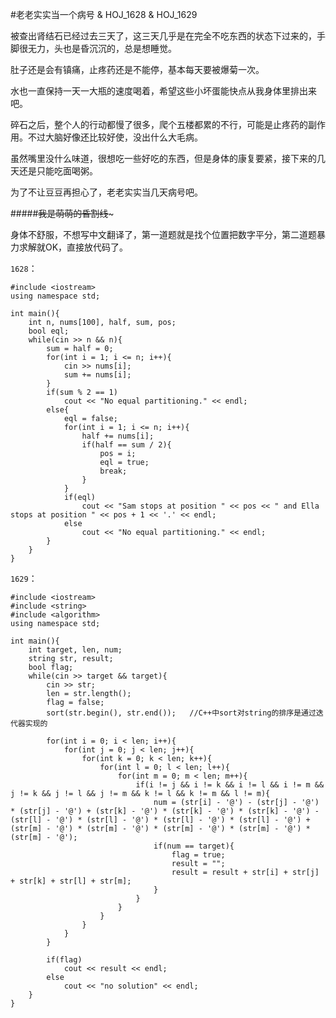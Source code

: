 #老老实实当一个病号 & HOJ_1628 & HOJ_1629  

被查出肾结石已经过去三天了，这三天几乎是在完全不吃东西的状态下过来的，手脚很无力，头也是昏沉沉的，总是想睡觉。  

肚子还是会有镇痛，止疼药还是不能停，基本每天要被爆菊一次。  

水也一直保持一天一大瓶的速度喝着，希望这些小坏蛋能快点从我身体里排出来吧。  

碎石之后，整个人的行动都慢了很多，爬个五楼都累的不行，可能是止疼药的副作用。不过大脑好像还比较好使，没出什么大毛病。  

虽然嘴里没什么味道，很想吃一些好吃的东西，但是身体的康复要紧，接下来的几天还是只能吃面喝粥。  

为了不让豆豆再担心了，老老实实当几天病号吧。  

#####~~~~~~~~~~~~我是萌萌的昏割线~~~~~~~~~~~~~  

身体不舒服，不想写中文翻译了，第一道题就是找个位置把数字平分，第二道题暴力求解就OK，直接放代码了。  

```1628```：  

	#include <iostream>
	using namespace std;
	
	int main(){
    	int n, nums[100], half, sum, pos;
    	bool eql;
    	while(cin >> n && n){
        	sum = half = 0;
        	for(int i = 1; i <= n; i++){
            	cin >> nums[i];
            	sum += nums[i];
        	}
        	if(sum % 2 == 1)
            	cout << "No equal partitioning." << endl;
        	else{
            	eql = false;
            	for(int i = 1; i <= n; i++){
                	half += nums[i];
                	if(half == sum / 2){
                   	 	pos = i;
                    	eql = true;
                    	break;
                	}
            	}
            	if(eql)
                	cout << "Sam stops at position " << pos << " and Ella stops at position " << pos + 1 << '.' << endl;
            	else
                	cout << "No equal partitioning." << endl;
        	}
    	}
	}  
	
```1629```：  

	#include <iostream>
	#include <string>
	#include <algorithm>
	using namespace std;
	
	int main(){
    	int target, len, num;
    	string str, result;
    	bool flag;
    	while(cin >> target && target){
        	cin >> str;
        	len = str.length();
        	flag = false;
        	sort(str.begin(), str.end());   //C++中sort对string的排序是通过迭代器实现的
			
        	for(int i = 0; i < len; i++){
            	for(int j = 0; j < len; j++){
                	for(int k = 0; k < len; k++){
                   	 	for(int l = 0; l < len; l++){
                        	for(int m = 0; m < len; m++){
                            	if(i != j && i != k && i != l && i != m && j != k && j != l && j != m && k != l && k != m && l != m){
                                	num = (str[i] - '@') - (str[j] - '@') * (str[j] - '@') + (str[k] - '@') * (str[k] - '@') * (str[k] - '@') - (str[l] - '@') * (str[l] - '@') * (str[l] - '@') * (str[l] - '@') + (str[m] - '@') * (str[m] - '@') * (str[m] - '@') * (str[m] - '@') * (str[m] - '@');
                                	if(num == target){
                                    	flag = true;
                                    	result = "";
                                    	result = result + str[i] + str[j] + str[k] + str[l] + str[m];
                                	}
                            	}
                        	}
                    	}
                	}
            	}
        	}
			
        	if(flag)
            	cout << result << endl;
        	else
            	cout << "no solution" << endl;
    	}
	}

